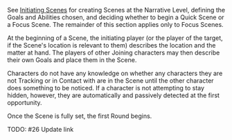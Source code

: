 See [Initiating Scenes](https://github.com/LittleKingsguard/Eternity-Core/blob/8487a87b348ba463a9237bb567457a3392376ce9/ResolutionEngine/SceneEngine/InitiatingScenes.md) for creating Scenes at the Narrative Level, defining the Goals and Abilities chosen, and deciding whether to begin a Quick Scene or a Focus Scene. The remainder of this section applies only to Focus Scenes.

At the beginning of a Scene, the initiating player (or the player of the target, if the Scene's location is relevant to them) describes the location and the matter at hand. The players of other Joining characters may then describe their own Goals and place them in the Scene.

Characters do not have any knowledge on whether any characters they are not Tracking or in Contact with are in the Scene until the other character does something to be noticed. If a character is not attempting to stay hidden, however, they are automatically and passively detected at the first opportunity.

Once the Scene is fully set, the first Round begins.

TODO: #26 Update link